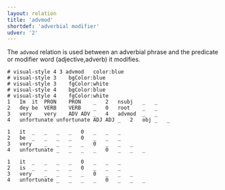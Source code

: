```yaml
---
layout: relation
title: 'advmod'
shortdef: 'adverbial modifier'
udver: '2'
---
```


The `advmod` relation is used between an adverbial phrase and the predicate or modifier word (adjective,adverb) it modifies.

~~~ conllu
# visual-style 4 3 advmod	color:blue
# visual-style 3	bgColor:blue
# visual-style 3	fgColor:white
# visual-style 4	bgColor:blue
# visual-style 4	fgColor:white
1	Im	it	PRON	PRON	_	2	nsubj	_	_
2	dey	be	VERB	VERB	_	0	root	_	_
3	very	very	ADV	ADV	_	4	advmod	_	_
4	unfortunate	unfortunate	ADJ	ADJ	_	2	obj	_	_

1	it	_	_	_	_	0	_	_	_
2	be	_	_	_	_	0	_	_	_
3	very	_	_	_	_	0	_	_	_
4	unfortunate	_	_	_	_	0	_	_	_

1	it	_	_	_	_	0	_	_	_
2	is	_	_	_	_	0	_	_	_
3	very	_	_	_	_	0	_	_	_
4	unfortunate	_	_	_	_	0	_	_	_

~~~
